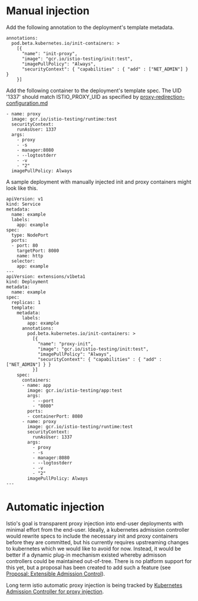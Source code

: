 # Manual injection

Add the following annotation to the deployment's template metadata.

```
annotations:
  pod.beta.kubernetes.io/init-containers: >
    [{
      "name": "init-proxy",
      "image": "gcr.io/istio-testing/init:test",
      "imagePullPolicy": "Always",
      "securityContext": { "capabilities" : { "add" : ["NET_ADMIN"] } }
    }]
```
    
Add the following container to the deployment's template spec. The UID '1337' should match ISTIO_PROXY_UID as specified by [proxy-redirection-configuration.md](https://github.com/istio/manager/blob/document-proxy-injection-methods/doc/proxy-redirection-configuration.md )

```
- name: proxy
  image: gcr.io/istio-testing/runtime:test
  securityContext:
    runAsUser: 1337
  args:
    - proxy
    - -s
    - manager:8080
    - --logtostderr
    - -v
    - "2"
  imagePullPolicy: Always
```  

A sample deployment with manually injected init and proxy containers might look like this.

```
apiVersion: v1
kind: Service
metadata:
  name: example
  labels:
    app: example
spec:
  type: NodePort
  ports:
  - port: 80
    targetPort: 8080
    name: http
  selector:
    app: example
---
apiVersion: extensions/v1beta1
kind: Deployment
metadata:
  name: example
spec:
  replicas: 1
  template:
    metadata:
      labels:
        app: example
      annotations:
        pod.beta.kubernetes.io/init-containers: >
          [{
            "name": "proxy-init",
            "image": "gcr.io/istio-testing/init:test",
            "imagePullPolicy": "Always",
            "securityContext": { "capabilities" : { "add" : ["NET_ADMIN"] } }
          }]
    spec:
      containers:
      - name: app
        image: gcr.io/istio-testing/app:test
        args:
          - --port
          - "8080"
        ports:
        - containerPort: 8080
      - name: proxy
        image: gcr.io/istio-testing/runtime:test
        securityContext:
          runAsUser: 1337
        args:
          - proxy
          - -s
          - manager:8080
          - --logtostderr
          - -v
          - "2"
        imagePullPolicy: Always
---
```

# Automatic injection

Istio's goal is transparent proxy injection into end-user deployments with minimal effort from the end-user. Ideally, a kubernetes admission controller would rewrite specs to include the necessary init and proxy containers before they are committed, but his currently requires upstreaming changes to kubernetes which we would like to avoid for now. Instead, it would be better if a dynamic plug-in mechanism existed whereby admisson controllers could be maintained out-of-tree. There is no platform support for this yet, but a proposal has been created to add such a feature (see [Proposal: Extensible Admission Control](https://github.com/kubernetes/community/pull/132/)). 

Long term istio automatic proxy injection is being tracked by [Kubernetes Admission Controller for proxy injection](https://github.com/istio/manager/issues/57).


